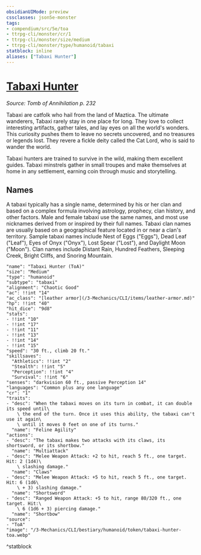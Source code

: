 ```yaml
---
obsidianUIMode: preview
cssclasses: json5e-monster
tags:
- compendium/src/5e/toa
- ttrpg-cli/monster/cr/1
- ttrpg-cli/monster/size/medium
- ttrpg-cli/monster/type/humanoid/tabaxi
statblock: inline
aliases: ["Tabaxi Hunter"]
---
```

# [Tabaxi Hunter](3-Mechanics\CLI\bestiary\humanoid/tabaxi-hunter-toa.md)
*Source: Tomb of Annihilation p. 232*  

Tabaxi are catfolk who hail from the land of Maztica. The ultimate wanderers, Tabaxi rarely stay in one place for long. They love to collect interesting artifacts, gather tales, and lay eyes on all the world's wonders. This curiosity pushes them to leave no secrets uncovered, and no treasures or legends lost. They revere a fickle deity called the Cat Lord, who is said to wander the world.

Tabaxi hunters are trained to survive in the wild, making them excellent guides. Tabaxi minstrels gather in small troupes and make themselves at home in any settlement, earning coin through music and storytelling.

## Names

A tabaxi typically has a single name, determined by his or her clan and based on a complex formula involving astrology, prophecy, clan history, and other factors. Male and female tabaxi use the same names, and most use nicknames derived from or inspired by their full names. Tabaxi clan names are usually based on a geographical feature located in or near a clan's territory. Sample tabaxi names include Nest of Eggs ("Eggs"), Dead Leaf ("Leaf"), Eyes of Onyx ("Onyx"), Lost Spear ("Lost"), and Daylight Moon ("Moon"). Clan names include Distant Rain, Hundred Feathers, Sleeping Creek, Bright Cliffs, and Snoring Mountain.

```statblock
"name": "Tabaxi Hunter (ToA)"
"size": "Medium"
"type": "humanoid"
"subtype": "tabaxi"
"alignment": "Chaotic Good"
"ac": !!int "14"
"ac_class": "[leather armor](/3-Mechanics/CLI/items/leather-armor.md)"
"hp": !!int "40"
"hit_dice": "9d8"
"stats":
- !!int "10"
- !!int "17"
- !!int "11"
- !!int "13"
- !!int "14"
- !!int "15"
"speed": "30 ft., climb 20 ft."
"skillsaves":
  "Athletics": !!int "2"
  "Stealth": !!int "5"
  "Perception": !!int "4"
  "Survival": !!int "6"
"senses": "darkvision 60 ft., passive Perception 14"
"languages": "Common plus any one language"
"cr": "1"
"traits":
- "desc": "When the tabaxi moves on its turn in combat, it can double its speed until\
    \ the end of the turn. Once it uses this ability, the tabaxi can't use it again\
    \ until it moves 0 feet on one of its turns."
  "name": "Feline Agility"
"actions":
- "desc": "The tabaxi makes two attacks with its claws, its shortsword, or its shortbow."
  "name": "Multiattack"
- "desc": "Melee Weapon Attack: +2 to hit, reach 5 ft., one target. Hit: 2 (1d4)\
    \ slashing damage."
  "name": "Claws"
- "desc": "Melee Weapon Attack: +5 to hit, reach 5 ft., one target. Hit: 6 (1d6\
    \ + 3) slashing damage."
  "name": "Shortsword"
- "desc": "Ranged Weapon Attack: +5 to hit, range 80/320 ft., one target. Hit:\
    \ 6 (1d6 + 3) piercing damage."
  "name": "Shortbow"
"source":
- "ToA"
"image": "/3-Mechanics/CLI/bestiary/humanoid/token/tabaxi-hunter-toa.webp"
```
^statblock